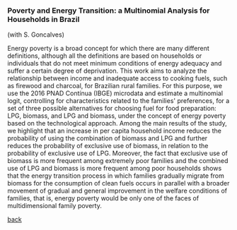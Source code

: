 ### Poverty and Energy Transition: a Multinomial Analysis for Households in Brazil
(with S. Goncalves)

Energy poverty is a broad concept for which there are many different definitions, although all the definitions are based on households or individuals that do not meet minimum conditions of energy adequacy and suffer a certain degree of deprivation. This work aims to analyze the relationship between income and inadequate access to cooking fuels, such as
firewood and charcoal, for Brazilian rural families. For this purpose, we use the 2016 PNAD Contínua (IBGE) microdata and estimate a multinomial logit, controlling for characteristics related to the families' preferences, for a set of three possible alternatives for choosing fuel for food preparation: LPG, biomass, and LPG and biomass, under the concept of energy poverty based on the technological approach. Among the main results of the study, we highlight that an increase in per capita household income reduces the probability of using the combination of biomass and LPG and further reduces the probability of exclusive use of biomass, in relation to the probability of exclusive use of LPG. Moreover, the fact that exclusive use of biomass is more frequent among extremely poor families and the combined use of LPG and biomass is more frequent among poor households shows that the energy transition process in which families gradually migrate from biomass for the consumption of clean fuels occurs in parallel with a broader movement of gradual and general improvement in the welfare conditions of families, that is, energy poverty would be only one of the faces
of multidimensional family poverty.

[back](./README.html)
